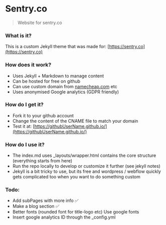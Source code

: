 # Sentry.co

> Website for sentry.co

### What is it?
This is a custom Jekyll theme that was made for: [https://sentry.co](https://sentry.co)

### How does it work?
- Uses Jekyll + Markdown to manage content
- Can be hosted for free on github
- Can use custom domain from [namecheap.com](namecheap.com) etc
- Uses anonymised Google analytics (GDPR friendly)

### How do I get it?
- Fork it to your github account
- Change the content of the CNAME file to match your domain
- Test it at: [https://githubUserName.github.io/](https://githubUserName.github.io/)

### How do I use it?
- The index.md uses _layouts/wrapper.html contains the core structure (everything starts from here)
- Run the repo locally to develop or customize it further (see jekyll notes)
- Jekyll is a bit tricky to use, but its free and wordpress / webflow quickly gets complicated too when you want to do something custom

### Todo:
- Add subPages with more info ✅
- Make a blog section ✅
- Better fonts (rounded font for title-logo etc) Use google fonts
- Insert google analytics ID through the _config.yml
